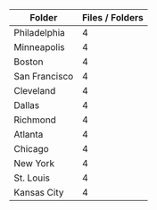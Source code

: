 | Folder        |   Files / Folders |
|---------------|-------------------|
| Philadelphia  |                 4 |
| Minneapolis   |                 4 |
| Boston        |                 4 |
| San Francisco |                 4 |
| Cleveland     |                 4 |
| Dallas        |                 4 |
| Richmond      |                 4 |
| Atlanta       |                 4 |
| Chicago       |                 4 |
| New York      |                 4 |
| St. Louis     |                 4 |
| Kansas City   |                 4 |